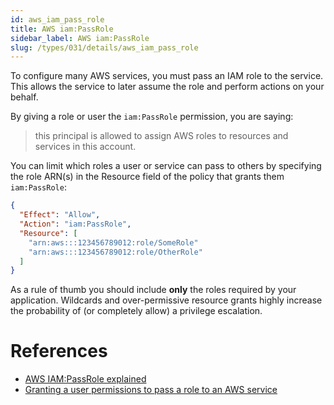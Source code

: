 ```yaml
---
id: aws_iam_pass_role
title: AWS iam:PassRole
sidebar_label: AWS iam:PassRole
slug: /types/031/details/aws_iam_pass_role
---
```


To configure many AWS services, you must pass an IAM role to the service.
This allows the service to later assume the role and perform actions on your behalf.

By giving a role or user the `iam:PassRole` permission,
you are saying:
> this principal is allowed to assign AWS roles to resources and services in this account.

You can limit which roles a user or service can pass to others by specifying the
role ARN(s) in the Resource field of the policy that grants them `iam:PassRole`:

```json
{
  "Effect": "Allow",
  "Action": "iam:PassRole",
  "Resource": [
    "arn:aws:::123456789012:role/SomeRole"
    "arn:aws:::123456789012:role/OtherRole"
  ]
}
```

As a rule of thumb you should include **only** the roles required by your
application.
Wildcards and over-permissive resource grants highly increase the probability of
(or completely allow) a privilege escalation.

# References

- [AWS IAM:PassRole explained](https://blog.rowanudell.com/iam-passrole-explained/)
- [Granting a user permissions to pass a role to an AWS service](
    https://docs.aws.amazon.com/IAM/latest/UserGuide/id_roles_use_passrole.html)
